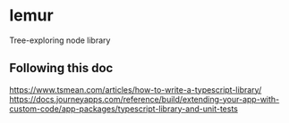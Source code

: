 # lemur
Tree-exploring node library



## Following this doc

https://www.tsmean.com/articles/how-to-write-a-typescript-library/
https://docs.journeyapps.com/reference/build/extending-your-app-with-custom-code/app-packages/typescript-library-and-unit-tests
